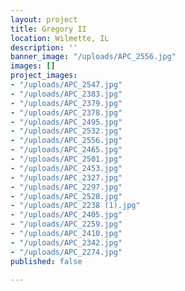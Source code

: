 ```yaml
---
layout: project
title: Gregory II
location: Wilmette, IL
description: ''
banner_image: "/uploads/APC_2556.jpg"
images: []
project_images:
- "/uploads/APC_2547.jpg"
- "/uploads/APC_2383.jpg"
- "/uploads/APC_2379.jpg"
- "/uploads/APC_2378.jpg"
- "/uploads/APC_2495.jpg"
- "/uploads/APC_2532.jpg"
- "/uploads/APC_2556.jpg"
- "/uploads/APC_2465.jpg"
- "/uploads/APC_2501.jpg"
- "/uploads/APC_2453.jpg"
- "/uploads/APC_2327.jpg"
- "/uploads/APC_2297.jpg"
- "/uploads/APC_2528.jpg"
- "/uploads/APC_2238 (1).jpg"
- "/uploads/APC_2405.jpg"
- "/uploads/APC_2259.jpg"
- "/uploads/APC_2410.jpg"
- "/uploads/APC_2342.jpg"
- "/uploads/APC_2274.jpg"
published: false

---
```

